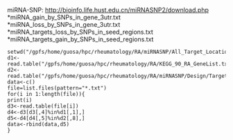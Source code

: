 
miRNA-SNP: http://bioinfo.life.hust.edu.cn/miRNASNP2/download.php
*miRNA_gain_by_SNPs_in_gene_3utr.txt
*miRNA_loss_by_SNPs_in_gene_3utr.txt
*miRNA_targets_loss_by_SNPs_in_seed_regions.txt
*miRNA_targets_gain_by_SNPs_in_seed_regions.txt

```
setwd("/gpfs/home/guosa/hpc/rheumatology/RA/miRNASNP/All_Target_Locations.hg19.bed")
d1<-read.table("/gpfs/home/guosa/hpc/rheumatology/RA/KEGG_90_RA_GeneList.txt")
d2<-read.table("/gpfs/home/guosa/hpc/rheumatology/RA/miRNASNP/Design/Target.miRNA.mature.bed")
data<-c()
file=list.files(pattern="*.txt")
for(i in 1:length(file)){
print(i)
d3<-read.table(file[i])
d4<-d3[d3[,4]%in%d1[,1],]
d5<-d4[d4[,5]%in%d2[,8],]
data<-rbind(data,d5)
}
```
